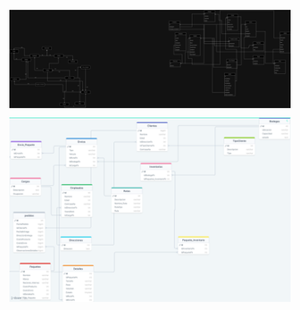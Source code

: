 ![a7d7c433-8f3f-4fce-89b8-1b95df9b6be7](Coordinadora.drawio.png)

![41830f52-7328-42e8-9997-36bc8a23170b](drawSQL-coordinadora-export-2023-12-06.png)
